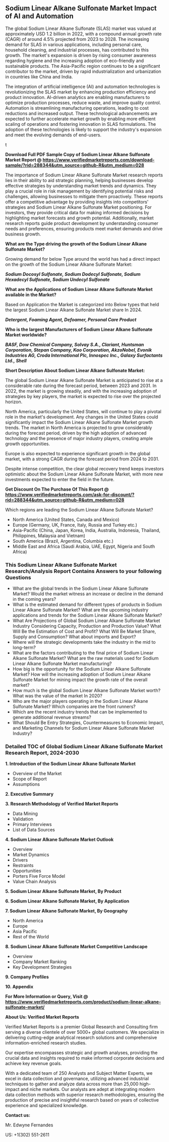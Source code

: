 <h2>Sodium Linear Alkane Sulfonate Market Impact of AI and Automation</h2><p>The global Sodium Linear Alkane Sulfonate (SLAS) market was valued at approximately USD 1.2 billion in 2022, with a compound annual growth rate (CAGR) of around 4.5% projected from 2023 to 2028. The increasing demand for SLAS in various applications, including personal care, household cleaning, and industrial processes, has contributed to this growth. The market's expansion is driven by rising consumer awareness regarding hygiene and the increasing adoption of eco-friendly and sustainable products. The Asia-Pacific region continues to be a significant contributor to the market, driven by rapid industrialization and urbanization in countries like China and India.</p><p>The integration of artificial intelligence (AI) and automation technologies is revolutionizing the SLAS market by enhancing production efficiency and product innovation. AI-driven analytics are enabling manufacturers to optimize production processes, reduce waste, and improve quality control. Automation is streamlining manufacturing operations, leading to cost reductions and increased output. These technological advancements are expected to further accelerate market growth by enabling more efficient scaling of operations and fostering innovation in SLAS formulations. The adoption of these technologies is likely to support the industry's expansion and meet the evolving demands of end-users.</p>t</p><p id="" class=""><strong>Download Full PDF Sample Copy of Sodium Linear Alkane Sulfonate Market Report @ <a href="https://www.verifiedmarketreports.com/download-sample/?rid=288344&utm_source=github-R&utm_medium=028" target="_blank">https://www.verifiedmarketreports.com/download-sample/?rid=288344&utm_source=github-R&utm_medium=028</a></strong></p><p>The importance of&nbsp;Sodium Linear Alkane Sulfonate Market research reports lies in their ability to aid strategic planning, helping businesses develop effective strategies by understanding market trends and dynamics. They play a crucial role in risk management by identifying potential risks and challenges, allowing businesses to mitigate them proactively. These reports offer a competitive advantage by providing insights into competitors' strategies and Sodium Linear Alkane Sulfonate Market positioning. For investors, they provide critical data for making informed decisions by highlighting market forecasts and growth potential. Additionally, market research reports guide product development by understanding consumer needs and preferences, ensuring products meet market demands and drive business growth.</p><p><strong>What are the&nbsp;Type driving the growth of the Sodium Linear Alkane Sulfonate Market?</strong></p><p id="" class="">Growing demand for below Type around the world has had a direct impact on the growth of the Sodium Linear Alkane Sulfonate Market:</p><em><strong>Sodium Docosyl Sulfonate, Sodium Dodecyl Sulfonate, Sodium Hexadecyl Sulfonate, Sodium Undecyl Sulfonate</strong></em></p><strong>What are the&nbsp;Applications&nbsp;of Sodium Linear Alkane Sulfonate Market available in the Market?</strong></p><p id="" class="">Based on Application the Market is categorized into Below types that held the largest Sodium Linear Alkane Sulfonate Market share In 2024.</p><em><strong>Detergent, Foaming Agent, Defoamer, Personal Care Product</strong></em></p><strong>Who is the largest Manufacturers of Sodium Linear Alkane Sulfonate Market worldwide?</strong></p><p><em><strong>BASF, Dow Chemical Company, Solvay S.A., Clariant, Huntsman Corporation, Stepan Company, Kao Corporation, AkzoNobel, Evonik Industries AG, Croda International Plc, Innospec Inc., Galaxy Surfactants Ltd., Shell</strong></em></p><p id="" class=""><strong>Short Description About Sodium Linear Alkane Sulfonate Market:</strong></p><p>The global Sodium Linear Alkane Sulfonate Market is anticipated to rise at a considerable rate during the forecast period, between 2023 and 2031. In 2022, the market is growing steadily, and with the increasing adoption of strategies by key players, the market is expected to rise over the projected horizon.</p><p>North America, particularly the United States, will continue to play a pivotal role in the market's development. Any changes in the United States could significantly impact the Sodium Linear Alkane Sulfonate Market growth trends. The market in North America is projected to grow considerably during the forecast period, driven by the high adoption of advanced technology and the presence of major industry players, creating ample growth opportunities.</p><p>Europe is also expected to experience significant growth in the global market, with a strong CAGR during the forecast period from 2024 to 2031.</p><p>Despite intense competition, the clear global recovery trend keeps investors optimistic about the Sodium Linear Alkane Sulfonate Market, with more new investments expected to enter the field in the future.</p><p id="" class=""><strong>Get Discount On The Purchase Of This Report @ <a href="https://www.verifiedmarketreports.com/ask-for-discount/?rid=288344&utm_source=github-R&utm_medium=028" target="_blank">https://www.verifiedmarketreports.com/ask-for-discount/?rid=288344&utm_source=github-R&utm_medium=028</a></strong></p>Which regions are leading the Sodium Linear Alkane Sulfonate Market?</p><ul><li>North America (United States, Canada and Mexico)</li><li>Europe (Germany, UK, France, Italy, Russia and Turkey etc.)</li><li>Asia-Pacific (China, Japan, Korea, India, Australia, Indonesia, Thailand, Philippines, Malaysia and Vietnam)</li><li>South America (Brazil, Argentina, Columbia etc.)</li><li>Middle East and Africa (Saudi Arabia, UAE, Egypt, Nigeria and South Africa)</li></ul><h3 id="" class="">This Sodium Linear Alkane Sulfonate Market Research/Analysis Report Contains Answers to your following Questions</h3><ul><li>What are the global trends in the Sodium Linear Alkane Sulfonate Market? Would the market witness an increase or decline in the demand in the coming years?</li><li>What is the estimated demand for different types of products in Sodium Linear Alkane Sulfonate Market? What are the upcoming industry applications and trends for the Sodium Linear Alkane Sulfonate Market?</li><li>What Are Projections of Global Sodium Linear Alkane Sulfonate Market Industry Considering Capacity, Production and Production Value? What Will Be the Estimation of Cost and Profit? What Will Be Market Share, Supply and Consumption? What about imports and Export?</li><li>Where will the strategic developments take the industry in the mid to long-term?</li><li>What are the factors contributing to the final price of Sodium Linear Alkane Sulfonate Market? What are the raw materials used for Sodium Linear Alkane Sulfonate Market manufacturing?</li><li>How big is the opportunity for the Sodium Linear Alkane Sulfonate Market? How will the increasing adoption of Sodium Linear Alkane Sulfonate Market for mining impact the growth rate of the overall market?</li><li>How much is the global Sodium Linear Alkane Sulfonate Market worth? What was the value of the market In 2020?</li><li>Who are the major players operating in the Sodium Linear Alkane Sulfonate Market? Which companies are the front runners?</li><li>Which are the recent industry trends that can be implemented to generate additional revenue streams?</li><li>What Should Be Entry Strategies, Countermeasures to Economic Impact, and Marketing Channels for Sodium Linear Alkane Sulfonate Market Industry?</li></ul><h3 id="" class="">Detailed TOC of Global Sodium Linear Alkane Sulfonate Market Research Report, 2024-2030</h3><p id="" class=""><strong>1. Introduction of the Sodium Linear Alkane Sulfonate Market</strong></p><ul><li>Overview of the Market</li><li>Scope of Report</li><li>Assumptions</li></ul><p id="" class=""><strong>2. Executive Summary</strong></p><p id="" class=""><strong>3. Research Methodology of Verified Market Reports</strong></p><ul><li>Data Mining</li><li>Validation</li><li>Primary Interviews</li><li>List of Data Sources</li></ul><p id="" class=""><strong>4. Sodium Linear Alkane Sulfonate Market Outlook</strong></p><ul><li>Overview</li><li>Market Dynamics</li><li>Drivers</li><li>Restraints</li><li>Opportunities</li><li>Porters Five Force Model</li><li>Value Chain Analysis</li></ul><p id="" class=""><strong>5. Sodium Linear Alkane Sulfonate Market, By Product</strong></p><p id="" class=""><strong>6. Sodium Linear Alkane Sulfonate Market, By Application</strong></p><p id="" class=""><strong>7. Sodium Linear Alkane Sulfonate Market, By Geography</strong></p><ul><li>North America</li><li>Europe</li><li>Asia Pacific</li><li>Rest of the World</li></ul><p id="" class=""><strong>8. Sodium Linear Alkane Sulfonate Market Competitive Landscape</strong></p><ul><li>Overview</li><li>Company Market Ranking</li><li>Key Development Strategies</li></ul><p id="" class=""><strong>9. Company Profiles</strong></p><p id="" class=""><strong>10. Appendix</strong></p><p id="" class=""><strong>For More Information or Query, Visit @ <a href="https://www.verifiedmarketreports.com/product/sodium-linear-alkane-sulfonate-market/" target="_blank">https://www.verifiedmarketreports.com/product/sodium-linear-alkane-sulfonate-market/</a></strong></p><p id="" class=""><strong>About Us: Verified Market Reports</strong></p><p id="" class="">Verified Market Reports is a premier Global Research and Consulting firm serving a diverse clientele of over 5000+ global customers. We specialize in delivering cutting-edge analytical research solutions and comprehensive information-enriched research studies.</p><p id="" class="">Our expertise encompasses strategic and growth analyses, providing the crucial data and insights required to make informed corporate decisions and achieve key revenue goals.</p><p id="" class="">With a dedicated team of 250 Analysts and Subject Matter Experts, we excel in data collection and governance, utilizing advanced industrial techniques to gather and analyze data across more than 25,000 high-impact and niche markets. Our analysts are adept at integrating modern data collection methods with superior research methodologies, ensuring the production of precise and insightful research based on years of collective experience and specialized knowledge.</p><p id="" class=""><strong>Contact us:</strong></p><p id="" class="">Mr. Edwyne Fernandes</p><p id="" class="">US: +1(302) 551-2611</p>